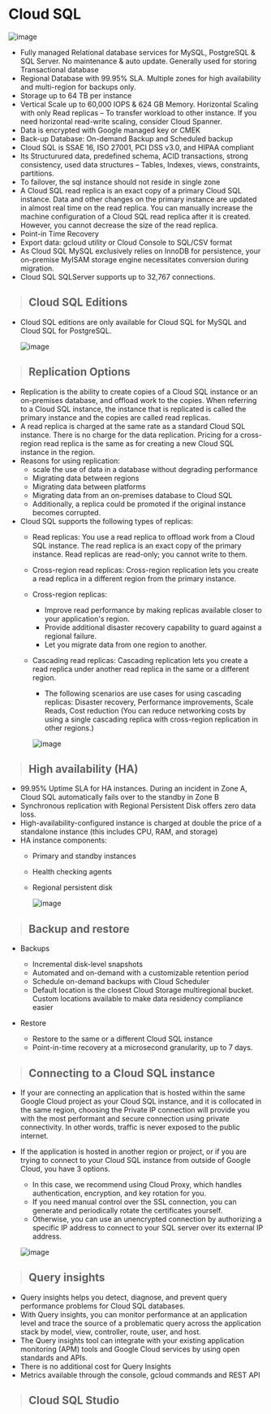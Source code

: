 # Cloud SQL  

  ![image](https://github.com/user-attachments/assets/5a094bab-96e0-4f42-be72-e64f9b4bf259)

- Fully managed Relational database services for MySQL, PostgreSQL & SQL Server. No maintenance & auto update. Generally used for storing Transactional database
- Regional Database with 99.95% SLA. Multiple zones for high availability and multi-region for backups only. 
- Storage up to 64 TB per instance
- Vertical Scale up to 60,000 IOPS & 624 GB Memory. Horizontal Scaling with only Read replicas – To transfer workload to other instance. If you need horizontal read-write scaling, consider Cloud Spanner.
- Data is encrypted with Google managed key or CMEK
- Back-up Database: On-demand Backup and Scheduled backup
- Cloud SQL is SSAE 16, ISO 27001, PCI DSS v3.0, and HIPAA compliant
- Its Structurured data, predefined schema, ACID transactions, strong consistency, used data structures – Tables, Indexes, views, constraints, partitions.
- To failover, the sql instance should not reside in single zone
- A Cloud SQL read replica is an exact copy of a primary Cloud SQL instance. Data and other changes on the primary instance are updated in almost real time on the read replica. You can manually increase the machine configuration of a Cloud SQL read replica after it is created. However, you cannot decrease the size of the read replica.
- Point-in Time Recovery
- Export data: gcloud utility or Cloud Console to SQL/CSV format  
- As Cloud SQL MySQL exclusively relies on InnoDB for persistence, your on-premise MyISAM storage engine necessitates conversion during migration.
- Cloud SQL SQLServer supports up to 32,767 connections.


> ## Cloud SQL Editions
- Cloud SQL editions are only available for Cloud SQL for MySQL and Cloud SQL for PostgreSQL.

  ![image](https://github.com/user-attachments/assets/9c6fad54-6a48-488a-92fa-0188eced80e8)


> ## Replication Options
  - Replication is the ability to create copies of a Cloud SQL instance or an on-premises database, and offload work to the copies. When referring to a Cloud SQL instance, the instance that is replicated is called the primary instance and the copies are called read replicas.
  - A read replica is charged at the same rate as a standard Cloud SQL instance. There is no charge for the data replication. Pricing for a cross-region read replica is the same as for creating a new Cloud SQL instance in the region.
  - Reasons for using replication:
    - scale the use of data in a database without degrading performance
    - Migrating data between regions
    - Migrating data between platforms
    - Migrating data from an on-premises database to Cloud SQL
    - Additionally, a replica could be promoted if the original instance becomes corrupted.
  - Cloud SQL supports the following types of replicas:
    - Read replicas: You use a read replica to offload work from a Cloud SQL instance. The read replica is an exact copy of the primary instance. Read replicas are read-only; you cannot write to them. 
    - Cross-region read replicas: Cross-region replication lets you create a read replica in a different region from the primary instance.
    - Cross-region replicas:
      - Improve read performance by making replicas available closer to your application's region.
      - Provide additional disaster recovery capability to guard against a regional failure.
      - Let you migrate data from one region to another.
    - Cascading read replicas: Cascading replication lets you create a read replica under another read replica in the same or a different region.
      - The following scenarios are use cases for using cascading replicas: Disaster recovery, Performance improvements, Scale Reads, Cost reduction (You can reduce networking costs by using a single cascading replica with cross-region replication in other regions.)
    
      ![image](https://github.com/user-attachments/assets/7bfea9a2-a7e8-482a-befa-fcf58125542f)


> ## High availability (HA)
- 99.95% Uptime SLA for HA instances. During an incident in Zone A, Cloud SQL automatically fails over to the standby in Zone B
- Synchronous replication with Regional Persistent Disk offers zero data loss.
- High-availability-configured instance is charged at double the price of a standalone instance (this includes CPU, RAM, and storage)
- HA instance components:
  - Primary and standby instances
  - Health checking agents
  - Regional persistent disk

      ![image](https://github.com/user-attachments/assets/d7e7cfc7-17a3-4fd9-8d79-720097b468d3)

    
> ## Backup and restore
- Backups
  - Incremental disk-level snapshots
  - Automated and on-demand with a customizable retention period
  - Schedule on-demand backups with Cloud Scheduler
  - Default location is the closest Cloud Storage multiregional bucket. Custom locations available to make data residency compliance easier

- Restore
  - Restore to the same or a different Cloud SQL instance
  - Point-in-time recovery at a microsecond granularity, up to 7 days.


> ## Connecting to a Cloud SQL instance
- If your are connecting an application that is hosted within the same Google Cloud project as your Cloud SQL instance, and it is collocated in the same region, choosing the Private IP connection will provide you with the most performant and secure connection using private connectivity. In other words, traffic is never exposed to the public internet.
- If the application is hosted in another region or project, or if you are trying to connect to your Cloud SQL instance from outside of Google Cloud, you have 3 options.
  - In this case, we recommend using Cloud Proxy, which handles authentication, encryption, and key rotation for you.
  - If you need manual control over the SSL connection, you can generate and periodically rotate the certificates yourself.
  - Otherwise, you can use an unencrypted connection by authorizing a specific IP address to connect to your SQL server over its external IP address. 
  
  ![image](https://github.com/user-attachments/assets/bb8291eb-37e6-4458-b12b-256789882d52)


> ## Query insights
- Query insights helps you detect, diagnose, and prevent query performance problems for Cloud SQL databases. 
- With Query insights, you can monitor performance at an application level and trace the source of a problematic query across the application stack by model, view, controller, route, user, and host.
- The Query insights tool can integrate with your existing application monitoring (APM) tools and Google Cloud services by using open standards and APIs. 
- There is no additional cost for Query Insights
- Metrics available through the console, gcloud commands and REST API

> ## Cloud SQL Studio







